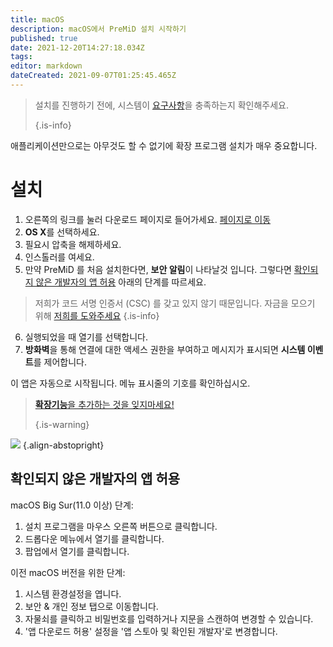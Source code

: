 ```yaml
---
title: macOS
description: macOS에서 PreMiD 설치 시작하기
published: true
date: 2021-12-20T14:27:18.034Z
tags:
editor: markdown
dateCreated: 2021-09-07T01:25:45.465Z
---
```


> 설치를 진행하기 전에, 시스템이 [요구사항](/install/requirements)을 충족하는지 확인해주세요.
>
> {.is-info}

애플리케이션만으로는 아무것도 할 수 없기에 확장 프로그램 설치가 매우 중요합니다.

# 설치
1. 오른쪽의 링크를 눌러 다운로드 페이지로 들어가세요. [페이지로 이동](https://premid.app/downloads)
2. **OS X**를 선택하세요.
3. 필요시 압축을 해제하세요.
4. 인스톨러를 여세요.
5. 만약 PreMiD 를 처음 설치한다면, **보안 알림**이 나타날것 입니다. 그렇다면 [확인되지 않은 개발자의 앱 허용](https://docs.premid.app/install/macos#allow-apps-from-unidentified-developers) 아래의 단계를 따르세요.
> 저희가 코드 서명 인증서 (CSC) 를 갖고 있지 않기 때문입니다. 자금을 모으기 위해 [저희를 도와주세요](https://www.patreon.com/Timeraa) {.is-info}
6. 실행되었을 때 열기를 선택합니다.
7. **방화벽**을 통해 연결에 대한 액세스 권한을 부여하고 메시지가 표시되면 **시스템 이벤트**를 제어합니다.

이 앱은 자동으로 시작됩니다. 메뉴 표시줄의 기호를 확인하십시오.

> [**확장기능**을 추가하는 것을 잊지마세요!](/install)
>
> {.is-warning}

![](https://img.icons8.com/color/2x/mac-logo.png) {.align-abstopright}

## 확인되지 않은 개발자의 앱 허용
macOS Big Sur(11.0 이상) 단계:
1. 설치 프로그램을 마우스 오른쪽 버튼으로 클릭합니다.
2. 드롭다운 메뉴에서 열기를 클릭합니다.
3. 팝업에서 열기를 클릭합니다.

이전 macOS 버전을 위한 단계:
1. 시스템 환경설정을 엽니다.
2. 보안 & 개인 정보 탭으로 이동합니다.
3. 자물쇠를 클릭하고 비밀번호를 입력하거나 지문을 스캔하여 변경할 수 있습니다.
4. '앱 다운로드 허용' 설정을 '앱 스토아 및 확인된 개발자'로 변경합니다.
